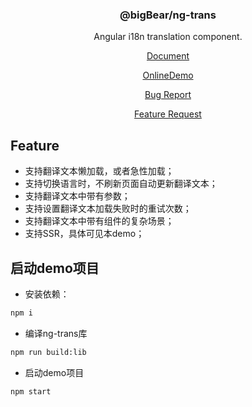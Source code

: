 <div align="center">

### @bigBear/ng-trans

Angular i18n translation component.

[Document](./projects/ng-translation/README.md "Document")

[OnlineDemo](https://wjx774326739.github.io/ng-translation/)

[Bug Report](https://github.com/wjx774326739/ng-translation/issues)

[Feature Request](https://github.com/wjx774326739/ng-translation/issues)

</div>

## Feature
- 支持翻译文本懒加载，或者急性加载；
- 支持切换语言时，不刷新页面自动更新翻译文本；
- 支持翻译文本中带有参数；
- 支持设置翻译文本加载失败时的重试次数；
- 支持翻译文本中带有组件的复杂场景；
- 支持SSR，具体可见本demo；

## 启动demo项目
- 安装依赖：
```bash
npm i
```
- 编译ng-trans库
```bash
npm run build:lib
```
- 启动demo项目
```bash
npm start
```

